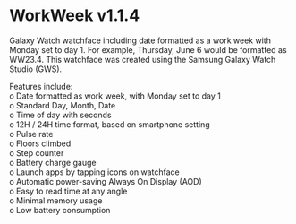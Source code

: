 # WorkWeek v1.1.4
Galaxy Watch watchface including date formatted as a work week with Monday set to day 1. For example, Thursday, June 6 would be formatted as WW23.4.
This watchface was created using the Samsung Galaxy Watch Studio (GWS).

Features include:<br>
o Date formatted as work week, with Monday set to day 1<br>
o Standard Day, Month, Date<br>
o Time of day with seconds<br>
o 12H / 24H time format, based on smartphone setting<br>
o Pulse rate<br>
o Floors climbed<br>
o Step counter<br>
o Battery charge gauge<br>
o Launch apps by tapping icons on watchface<br>
o Automatic power-saving Always On Display (AOD)<br>
o Easy to read time at any angle<br>
o Minimal memory usage<br>
o Low battery consumption<br>
